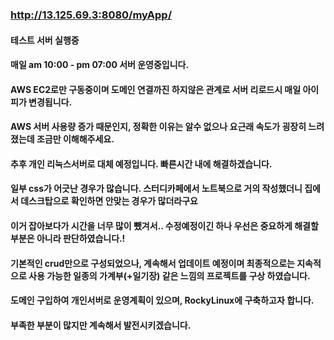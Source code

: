 ### http://13.125.69.3:8080/myApp/
#### 테스트 서버 실행중
#### 매일 am 10:00 - pm 07:00 서버 운영중입니다.
#### AWS EC2로만 구동중이며 도메인 연결까진 하지않은 관계로 서버 리로드시 매일 아이피가 변경됩니다.
#### AWS 서버 사용량 증가 때문인지, 정확한 이유는 알수 없으나 요근래 속도가 굉장히 느려졌는데 조금만 이해해주세요.
#### 추후 개인 리눅스서버로 대체 예정입니다. 빠른시간 내에 해결하겠습니다.
#### 일부 css가 어긋난 경우가 많습니다. 스터디카페에서 노트북으로 거의 작성했더니 집에서 데스크탑으로 확인하면 안맞는 경우가 많더라구요
#### 이거 잡아보다가 시간을 너무 많이 뺐겨서.. 수정예정이긴 하나 우선은 중요하게 해결할 부분은 아니라 판단하였습니다.!

#### 기본적인 crud만으로 구성되었으나, 계속해서 업데이트 예정이며 최종적으로는 지속적으로 사용 가능한 일종의 가계부(+일기장) 같은 느낌의 프로젝트를 구상 하였습니다.
#### 도메인 구입하여 개인서버로 운영계획이 있으며, RockyLinux에 구축하고자 합니다.
#### 부족한 부분이 많지만 계속해서 발전시키겠습니다.
